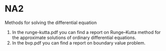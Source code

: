 # NA2
Methods for solving the differential equation

1. In the runge-kutta.pdf you can find a report on Runge–Kutta method for the approximate solutions of ordinary differential equations.
2. In the bvp.pdf you can find a report on boundary value problem.
